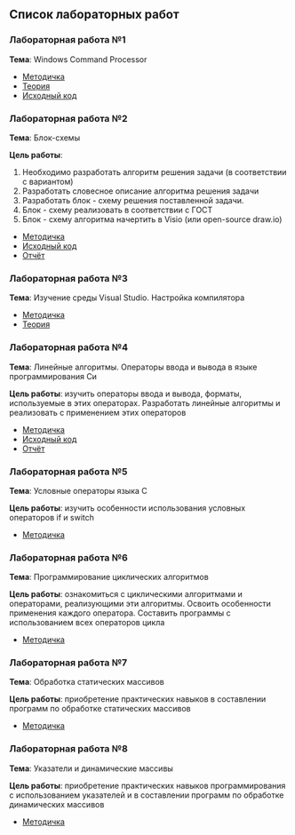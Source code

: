 ## Список лабораторных работ

### Лабораторная работа №1

**Тема**: Windows Command Processor

- [Методичка](docs/lab1/OAiP_lab1.doc)
- [Теория](docs/lab1/OAiP_lab1_method.doc)
- [Исходный код](https://github.com/BrSTU-PO4-Galanin/1sem_OAiP/tree/galanin/lab1/sources)

### Лабораторная работа №2

**Тема**: Блок-схемы

**Цель работы**:

1. Необходимо разработать алгоритм решения задачи (в соответствии c вариантом)
2. Разработать словесное описание алгоритма решения задачи
3. Разработать блок - схему решения поставленной задачи.
4. Блок - схему реализовать в соответствии c ГОСТ
5. Блок - схему алгоритма начертить в Visio (или open-source draw.io)

- [Методичка](docs/lab2/OAiP_lab2.doc)
- [Исходный код](https://github.com/BrSTU-PO4-Galanin/1sem_OAiP/tree/galanin/lab2/sources)
- [Отчёт](https://github.com/BrSTU-PO4-Galanin/1sem_OAiP/blob/pdf/ОАиП_ПО-4_Галанин_лаб2.pdf)

### Лабораторная работа №3

**Тема**: Изучение среды Visual Studio. Настройка компилятора

- [Методичка](docs/lab3/OAiP_lab3.doc)
- [Теория](docs/lab3/OAiP_lab3_method.doc)

### Лабораторная работа №4

**Тема**: Линейные алгоритмы. Операторы ввода и вывода в языке программирования Си

**Цель работы**:
изучить операторы ввода и вывода, форматы, используемые в этих операторах.
Разработать линейные алгоритмы и реализовать с применением этих операторов

- [Методичка](docs/lab4/OAiP_lab4.pdf)
- [Исходный код](https://github.com/BrSTU-PO4-Galanin/1sem_OAiP/tree/galanin/lab4/sources)
- [Отчёт](https://github.com/BrSTU-PO4-Galanin/1sem_OAiP/blob/pdf/ОАиП_ПО-4_Галанин_лаб4.pdf)

### Лабораторная работа №5

**Тема**: Условные операторы языка C

**Цель работы**:
изучить особенности использования условных операторов if и switch

- [Методичка](docs/lab5/OAiP_lab5.pdf)

### Лабораторная работа №6

**Тема**: Программирование циклических алгоритмов

**Цель работы**:
ознакомиться с циклическими алгоритмами и операторами, реализующими эти алгоритмы.
Освоить особенности применения каждого оператора.
Составить программы с использованием всех операторов цикла

- [Методичка](docs/lab6/OAiP_lab6.pdf)

### Лабораторная работа №7

**Тема**: Обработка статических массивов

**Цель работы**:
приобретение практических навыков в составлении программ по обработке статических массивов

- [Методичка](docs/lab7/OAiP_lab7.pdf)

### Лабораторная работа №8

**Тема**: Указатели и динамические массивы

**Цель работы**:
приобретение практических навыков программирования с использованием указателей
и в составлении программ по обработке динамических массивов

- [Методичка](docs/lab8/OAiP_lab8.pdf)
